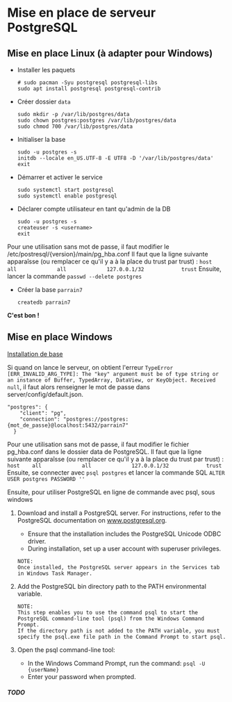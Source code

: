 # Mise en place de serveur PostgreSQL

## Mise en place Linux (à adapter pour Windows)

- Installer les paquets

  ```shell
  # sudo pacman -Syu postgresql postgresql-libs
  sudo apt install postgresql postgresql-contrib
  ```

- Créer dossier `data`

  ```shell
  sudo mkdir -p /var/lib/postgres/data
  sudo chown postgres:postgres /var/lib/postgres/data
  sudo chmod 700 /var/lib/postgres/data
  ```

- Initialiser la base

  ```shell
  sudo -u postgres -s
  initdb --locale en_US.UTF-8 -E UTF8 -D '/var/lib/postgres/data'
  exit
  ```

- Démarrer et activer le service

  ```shell
  sudo systemctl start postgresql
  sudo systemctl enable postgresql
  ```

- Déclarer compte utilisateur en tant qu'admin de la DB

  ```shell
  sudo -u postgres -s
  createuser -s <username>
  exit
  ```

Pour une utilisation sans mot de passe, il faut modifier le /etc/postresql/{version}/main/pg_hba.conf
Il faut que la ligne suivante apparaîsse (ou remplacer ce qu'il y a à la place du trust par trust) : 
`host    all             all             127.0.0.1/32            trust`
Ensuite, lancer la commande `passwd --delete postgres`

- Créer la base `parrain7`

  ```shell
  createdb parrain7
  ```

**C'est bon !**

## Mise en place Windows

[Installation de base](https://www.veremes.com/installation-postgresql-windows)

Si quand on lance le serveur,  on obtient l'erreur `TypeError [ERR_INVALID_ARG_TYPE]: The "key" argument must be of type string or an instance of Buffer, TypedArray, DataView, or KeyObject. Received null`, il faut alors renseigner le mot de passe dans server/config/default.json.
```
"postgres": {
    "client": "pg",
    "connection": "postgres://postgres:{mot_de_passe}@localhost:5432/parrain7"
  }
``` 

Pour une utilisation sans mot de passe, il faut modifier le fichier pg_hba.conf dans le dossier data de PostgreSQL.
Il faut que la ligne suivante apparaîsse (ou remplacer ce qu'il y a à la place du trust par trust) : 
`host    all             all             127.0.0.1/32            trust`
Ensuite, se connecter avec `psql postgres` et lancer la commande SQL `ALTER USER postgres PASSWORD ''`

Ensuite, pour utiliser PostgreSQL en ligne de commande avec psql, sous windows

1. Download and install a PostgreSQL server. For instructions, refer to the PostgreSQL documentation on www.postgresql.org.
    * Ensure that the installation includes the PostgreSQL Unicode ODBC driver.
    * During installation, set up a user account with superuser privileges.
    ```
    NOTE:
    Once installed, the PostgreSQL server appears in the Services tab in Windows Task Manager.
   ```
2. Add the PostgreSQL bin directory path to the PATH environmental variable.
    ```
    NOTE:
    This step enables you to use the command psql to start the PostgreSQL command-line tool (psql) from the Windows Command Prompt.
    If the directory path is not added to the PATH variable, you must specify the psql.exe file path in the Command Prompt to start psql.
    ```
3. Open the psql command-line tool:

    * In the Windows Command Prompt, run the command:
        `psql -U {userName}`
    * Enter your password when prompted.
##### TODO

